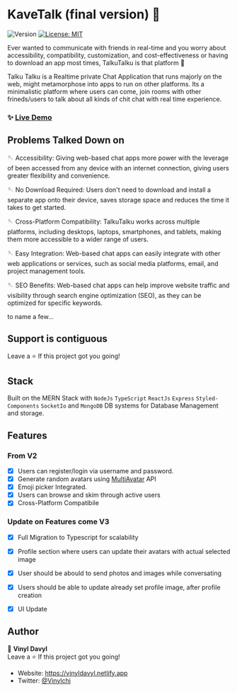 # KaveTalk (final version) 💬

<p>
  <img alt="Version" src="https://img.shields.io/badge/version-3.0.1-blue.svg?cacheSeconds=2592000" />
  <a href="#" target="_blank">
    <img alt="License: MIT" src="https://img.shields.io/badge/License-MIT-red.svg" />
  </a>
</p>

Ever wanted to communicate with friends in real-time and you worry about accessibility, compatibility, customization, and cost-effectiveness or having to download an app most times, TalkuTalku is that platform 🎉
 
Talku Talku is a Realtime private Chat Application that runs majorly on the web, might metamorphose into apps to run on other platforms. Its a minimalistic platform where users can come, join rooms with other frineds/users to talk about all kinds of chit chat with real time experience.
 
### ✨ [Live Demo]([(https://kave-talk.vercel.app/)](https://kave-talk.vercel.app/))


## Problems Talked Down on
🪡 Accessibility: Giving web-based chat apps more power with the leverage of been accessed from any device with an internet connection, giving users greater flexibility and convenience.

🪡 No Download Required: Users don't need to download and install a separate app onto their device, saves storage space and reduces the time it takes to get started.

🪡 Cross-Platform Compatibility: TalkuTalku works across multiple platforms, including desktops, laptops, smartphones, and tablets, making them more accessible to a wider range of users.

🪡 Easy Integration: Web-based chat apps can easily integrate with other web applications or services, such as social media platforms, email, and project management tools.

🪡 SEO Benefits: Web-based chat apps can help improve website traffic and visibility through search engine optimization (SEO), as they can be optimized for specific keywords.

to name a few...



## Support is contiguous 

Leave a ⭐️ If this project got you going!

## Stack
Built on the MERN Stack with `NodeJs` `TypeScript` `ReactJs` `Express` `Styled-Components` `SocketIo` and `MongoDB` DB systems for Database Management and storage.


## Features
### From V2
- [x] Users can register/login via username and password.
- [x] Generate random avatars using [MultiAvatar](https://api.multiavatar.com/) API
- [x] Emoji picker Integrated.
- [x] Users can browse and skim through active users
- [x] Cross-Platform Compatibile

 ### Update on Features come V3
- [x] Full Migration to Typescript for scalability
- [x] Profile section where users can update their avatars with actual selected image
- [x] User should be abould to send photos and images while conversating
- [x] Users should be able to update already set profile image, after profile creation
- [x] UI Update




## Author

👤 **Vinyl Davyl** <br/>
Leave a ⭐️ If this project got you going!
- Website: https://vinyldavyl.netlify.app
- Twitter: [@Vinylchi](https://twitter.com/Vinylchi)
